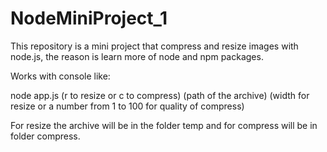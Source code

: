 # NodeMiniProject_1

This repository is a mini project that compress and resize images with node.js, the reason is learn more of node and npm packages.

Works with console like:

 node app.js (r to resize or c to compress) (path of the archive) (width for resize or a number from 1 to 100 for quality of compress)
 
 For resize the archive will be in the folder temp and for compress will be in folder compress.
